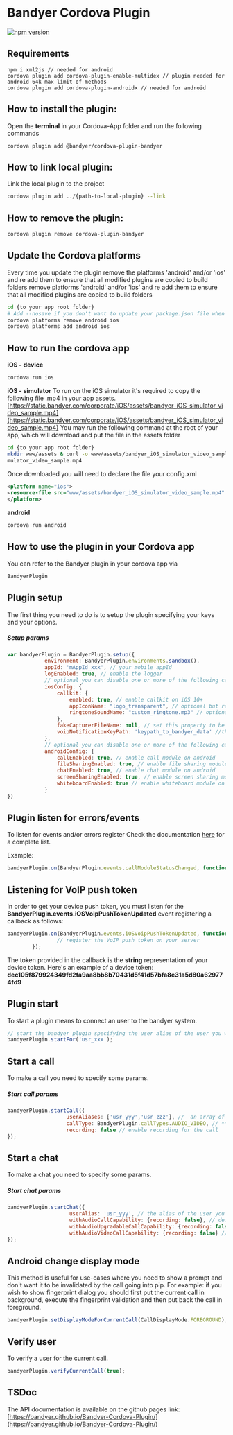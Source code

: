 # Bandyer Cordova Plugin
[![npm version](https://badge.fury.io/js/%40bandyer%2Fcordova-plugin-bandyer.svg)](https://badge.fury.io/js/%40bandyer%2Fcordova-plugin-bandyer)

## Requirements
```
npm i xml2js // needed for android 
cordova plugin add cordova-plugin-enable-multidex // plugin needed for android 64k max limit of methods
cordova plugin add cordova-plugin-androidx // needed for android
```

## How to install the plugin:

Open the **terminal** in your Cordova-App folder and run the following commands

```
cordova plugin add @bandyer/cordova-plugin-bandyer
```

## How to link local plugin:
Link the local plugin to the project
```bash
cordova plugin add ../{path-to-local-plugin} --link
```

## How to remove the plugin:

```bash
cordova plugin remove cordova-plugin-bandyer
```

## Update the Cordova platforms
Every time you update the plugin remove the platforms 'android' and/or 'ios' and re add them to ensure that all modified plugins are copied to build folders
remove platforms 'android' and/or 'ios' and re add them to ensure that all modified plugins are copied to build folders

```bash
cd {to your app root folder}
# Add --nosave if you don't want to update your package.json file when executing the commands below
cordova platforms remove android ios
cordova platforms add android ios
```

## How to run the cordova app

**iOS - device**
```bash
cordova run ios
```

**iOS - simulator**
To run on the iOS simulator it's required to copy the following file .mp4 in your app assets.
[https://static.bandyer.com/corporate/iOS/assets/bandyer_iOS_simulator_video_sample.mp4](https://static.bandyer.com/corporate/iOS/assets/bandyer_iOS_simulator_video_sample.mp4)
You may run the following command at the root of your app, which will download and put the file in the assets folder
```bash
cd {to your app root folder}
mkdir www/assets & curl -o www/assets/bandyer_iOS_simulator_video_sample.mp4 https://static.bandyer.com/corporate/iOS/assets/bandyer_iOS_si
mulator_video_sample.mp4
```

Once downloaded you will need to declare the file your config.xml
```xml
<platform name="ios">
<resource-file src="www/assets/bandyer_iOS_simulator_video_sample.mp4" target="bandyer_iOS_simulator_video_sample.mp4" />
</platform>
```

**android**
```bash
cordova run android
```

## How to use the plugin in your Cordova app

You can refer to the Bandyer plugin in your cordova app via

```javascript
BandyerPlugin
```

## Plugin setup
The first thing you need to do is to setup the plugin specifying your keys and your options.

##### Setup params

```javascript
var bandyerPlugin = BandyerPlugin.setup({
            environment: BandyerPlugin.environments.sandbox(),
            appId: 'mAppId_xxx', // your mobile appId
            logEnabled: true, // enable the logger
            // optional you can disable one or more of the following capabilities, by default callkit is enabled
            iosConfig: {
                callkit: {
                    enabled: true, // enable callkit on iOS 10+
                    appIconName: "logo_transparent", // optional but recommended
                    ringtoneSoundName: "custom_ringtone.mp3" // optional
                },
                fakeCapturerFileName: null, // set this property to be able to execute on an ios simulator
                voipNotificationKeyPath: 'keypath_to_bandyer_data' //this property is **required** if you enabled VoIP notifications in your app
            },
            // optional you can disable one or more of the following capabilities, by default all additional modules are enabled
            androidConfig: {
                callEnabled: true, // enable call module on android
                fileSharingEnabled: true, // enable file sharing module on android
                chatEnabled: true, // enable chat module on android
                screenSharingEnabled: true, // enable screen sharing module on android
                whiteboardEnabled: true // enable whiteboard module on android
            }
})
```

## Plugin listen for errors/events
To listen for events and/or errors register
Check the documentation [here](https://bandyer.github.io/Bandyer-Cordova-Plugin//enums/events.html) for a complete list.

Example:

```javascript
bandyerPlugin.on(BandyerPlugin.events.callModuleStatusChanged, function (status) {});
```

## Listening for VoIP push token
In order to get your device push token, you must listen for the **BandyerPlugin.events.iOSVoipPushTokenUpdated** event registering a callback as follows:

```javascript
bandyerPlugin.on(BandyerPlugin.events.iOSVoipPushTokenUpdated, function (token) {
				// register the VoIP push token on your server
        });
```
The token provided in the callback is the **string** representation of your device token. 
Here's an example of a device token: **dec105f879924349fd2fa9aa8bb8b70431d5f41d57bfa8e31a5d80a629774fd9**

## Plugin start
To start a plugin means to connect an user to the bandyer system.

```javascript
// start the bandyer plugin specifying the user alias of the user you want to connect
bandyerPlugin.startFor('usr_xxx');
```

## Start a call
To make a call you need to specify some params.

##### Start call params
```javascript
bandyerPlugin.startCall({
                   userAliases: ['usr_yyy','usr_zzz'], //  an array of user aliases of the users you want to call
                   callType: BandyerPlugin.callTypes.AUDIO_VIDEO, // **[BandyerPlugin.callTypes.AUDIO | BandyerPlugin.callTypes.AUDIO_UPGRADABLE | BandyerPlugin.callTypes.AUDIO_VIDEO]** the type of the call you want to start
                   recording: false // enable recording for the call
});
```

## Start a chat
To make a chat you need to specify some params.

##### Start chat params
```javascript
bandyerPlugin.startChat({
                    userAlias: 'usr_yyy', // the alias of the user you want to create a chat with
                    withAudioCallCapability: {recording: false}, // define if you want the audio only call button in the chat UI, and set recording if you desire to be recorded.
                    withAudioUpgradableCallCapability: {recording: false}, // define if you want the audio upgradable call button in the chat UI, and set recording if you desire to be recorded.
                    withAudioVideoCallCapability: {recording: false} // define if you want the audio&video call button in the chat UI, and set recording if you desire to be recorded
});
```

## Android change display mode
This method is useful for use-cases where you need to show a prompt and don't want it to be invalidated by the call going into pip.
For example: if you wish to show fingerprint dialog you should first put the current call in background, execute the fingerprint validation and then put back the call in foreground.

```javascript
bandyerPlugin.setDisplayModeForCurrentCall(CallDisplayMode.FOREGROUND); // CallDisplayMode.FOREGROUND | CallDisplayMode.FOREGROUND_PICTURE_IN_PICTURE | CallDisplayMode.BACKGROUND 
```

## Verify user
To verify a user for the current call.
```javascript
bandyerPlugin.verifyCurrentCall(true);  
```

## TSDoc
The API documentation is available on the github pages link:
[https://bandyer.github.io/Bandyer-Cordova-Plugin/](https://bandyer.github.io/Bandyer-Cordova-Plugin/)
